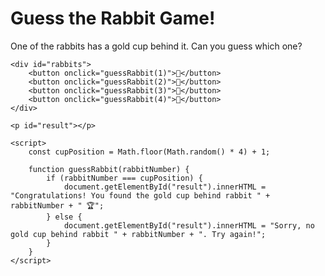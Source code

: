 <!DOCTYPE html>
<html lang="en">
<head>
    <meta charset="UTF-8">
    <meta name="viewport" content="width=device-width, initial-scale=1.0">
    <title>Rabbit Guessing Game</title>
</head>
<body>
    <h1>Guess the Rabbit Game!</h1>
    <p>One of the rabbits has a gold cup behind it. Can you guess which one?</p>
    
    <div id="rabbits">
        <button onclick="guessRabbit(1)">🐰</button>
        <button onclick="guessRabbit(2)">🐰</button>
        <button onclick="guessRabbit(3)">🐰</button>
        <button onclick="guessRabbit(4)">🐰</button>
    </div>

    <p id="result"></p>

    <script>
        const cupPosition = Math.floor(Math.random() * 4) + 1;

        function guessRabbit(rabbitNumber) {
            if (rabbitNumber === cupPosition) {
                document.getElementById("result").innerHTML = "Congratulations! You found the gold cup behind rabbit " + rabbitNumber + " 🏆";
            } else {
                document.getElementById("result").innerHTML = "Sorry, no gold cup behind rabbit " + rabbitNumber + ". Try again!";
            }
        }
    </script>
</body>
</html>
